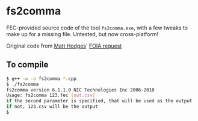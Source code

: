 # fs2comma

FEC-provided source code of the tool `fs2comma.exe`, with a few tweaks
to make up for a missing file.  Untested, but now cross-platform!

Original code from
[Matt Hodges](https://github.com/hodgesmr)'
[FOIA request](https://twitter.com/hodgesmr/status/1450935353892876297)

## To compile

```sh
$ g++ -w -o fs2comma *.cpp
$ ./fs2comma
fs2comma version 6.1.1.0 NIC Technologies Inc 2006-2010
Usage: fs2comma 123.fec [out.csv]
if the second parameter is specified, that will be used as the output
if not, 123.csv will be the output
$
```
